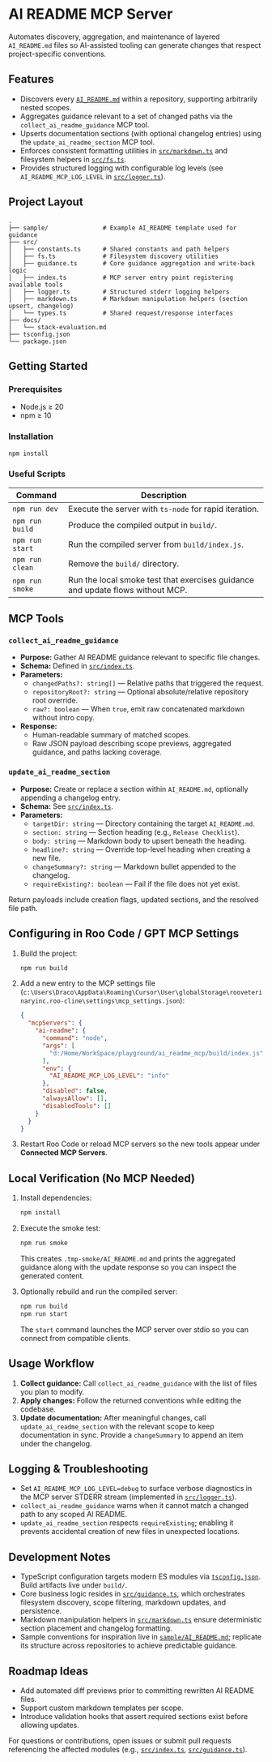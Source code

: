 # AI README MCP Server

Automates discovery, aggregation, and maintenance of layered `AI_README.md` files so AI-assisted tooling can generate changes that respect project-specific conventions.

## Features

- Discovers every [`AI_README.md`](sample/AI_README.md:1) within a repository, supporting arbitrarily nested scopes.
- Aggregates guidance relevant to a set of changed paths via the `collect_ai_readme_guidance` MCP tool.
- Upserts documentation sections (with optional changelog entries) using the `update_ai_readme_section` MCP tool.
- Enforces consistent formatting utilities in [`src/markdown.ts`](src/markdown.ts:1) and filesystem helpers in [`src/fs.ts`](src/fs.ts:1).
- Provides structured logging with configurable log levels (see `AI_README_MCP_LOG_LEVEL` in [`src/logger.ts`](src/logger.ts:1)).

## Project Layout

```
.
├── sample/               # Example AI_README template used for guidance
├── src/
│   ├── constants.ts      # Shared constants and path helpers
│   ├── fs.ts             # Filesystem discovery utilities
│   ├── guidance.ts       # Core guidance aggregation and write-back logic
│   ├── index.ts          # MCP server entry point registering available tools
│   ├── logger.ts         # Structured stderr logging helpers
│   ├── markdown.ts       # Markdown manipulation helpers (section upsert, changelog)
│   └── types.ts          # Shared request/response interfaces
├── docs/
│   └── stack-evaluation.md
├── tsconfig.json
└── package.json
```

## Getting Started

### Prerequisites

- Node.js ≥ 20
- npm ≥ 10

### Installation

```bash
npm install
```

### Useful Scripts

| Command | Description |
| --- | --- |
| `npm run dev` | Execute the server with `ts-node` for rapid iteration. |
| `npm run build` | Produce the compiled output in `build/`. |
| `npm run start` | Run the compiled server from `build/index.js`. |
| `npm run clean` | Remove the `build/` directory. |
| `npm run smoke` | Run the local smoke test that exercises guidance and update flows without MCP. |

## MCP Tools

### `collect_ai_readme_guidance`

- **Purpose:** Gather AI README guidance relevant to specific file changes.
- **Schema:** Defined in [`src/index.ts`](src/index.ts:14).
- **Parameters:**
  - `changedPaths?: string[]` — Relative paths that triggered the request.
  - `repositoryRoot?: string` — Optional absolute/relative repository root override.
  - `raw?: boolean` — When `true`, emit raw concatenated markdown without intro copy.
- **Response:**
  - Human-readable summary of matched scopes.
  - Raw JSON payload describing scope previews, aggregated guidance, and paths lacking coverage.

### `update_ai_readme_section`

- **Purpose:** Create or replace a section within `AI_README.md`, optionally appending a changelog entry.
- **Schema:** See [`src/index.ts`](src/index.ts:77).
- **Parameters:**
  - `targetDir: string` — Directory containing the target `AI_README.md`.
  - `section: string` — Section heading (e.g., `Release Checklist`).
  - `body: string` — Markdown body to upsert beneath the heading.
  - `headline?: string` — Override top-level heading when creating a new file.
  - `changeSummary?: string` — Markdown bullet appended to the changelog.
  - `requireExisting?: boolean` — Fail if the file does not yet exist.

Return payloads include creation flags, updated sections, and the resolved file path.

## Configuring in Roo Code / GPT MCP Settings

1. Build the project:

   ```bash
   npm run build
   ```

2. Add a new entry to the MCP settings file (`c:\Users\Draco\AppData\Roaming\Cursor\User\globalStorage\rooveterinaryinc.roo-cline\settings\mcp_settings.json`):

   ```json
   {
     "mcpServers": {
       "ai-readme": {
         "command": "node",
         "args": [
           "d:/Home/WorkSpace/playground/ai_readme_mcp/build/index.js"
         ],
         "env": {
           "AI_README_MCP_LOG_LEVEL": "info"
         },
         "disabled": false,
         "alwaysAllow": [],
         "disabledTools": []
       }
     }
   }
   ```

3. Restart Roo Code or reload MCP servers so the new tools appear under **Connected MCP Servers**.

## Local Verification (No MCP Needed)

1. Install dependencies:

   ```bash
   npm install
   ```

2. Execute the smoke test:

   ```bash
   npm run smoke
   ```

   This creates `.tmp-smoke/AI_README.md` and prints the aggregated guidance along with the update response so you can inspect the generated content.

3. Optionally rebuild and run the compiled server:

   ```bash
   npm run build
   npm run start
   ```

   The `start` command launches the MCP server over stdio so you can connect from compatible clients.

## Usage Workflow

1. **Collect guidance:** Call `collect_ai_readme_guidance` with the list of files you plan to modify.
2. **Apply changes:** Follow the returned conventions while editing the codebase.
3. **Update documentation:** After meaningful changes, call `update_ai_readme_section` with the relevant scope to keep documentation in sync. Provide a `changeSummary` to append an item under the changelog.

## Logging & Troubleshooting

- Set `AI_README_MCP_LOG_LEVEL=debug` to surface verbose diagnostics in the MCP server STDERR stream (implemented in [`src/logger.ts`](src/logger.ts:5)).
- `collect_ai_readme_guidance` warns when it cannot match a changed path to any scoped AI README.
- `update_ai_readme_section` respects `requireExisting`; enabling it prevents accidental creation of new files in unexpected locations.

## Development Notes

- TypeScript configuration targets modern ES modules via [`tsconfig.json`](tsconfig.json:1). Build artifacts live under `build/`.
- Core business logic resides in [`src/guidance.ts`](src/guidance.ts:1), which orchestrates filesystem discovery, scope filtering, markdown updates, and persistence.
- Markdown manipulation helpers in [`src/markdown.ts`](src/markdown.ts:1) ensure deterministic section placement and changelog formatting.
- Sample conventions for inspiration live in [`sample/AI_README.md`](sample/AI_README.md:1); replicate its structure across repositories to achieve predictable guidance.

## Roadmap Ideas

- Add automated diff previews prior to committing rewritten AI README files.
- Support custom markdown templates per scope.
- Introduce validation hooks that assert required sections exist before allowing updates.

For questions or contributions, open issues or submit pull requests referencing the affected modules (e.g., [`src/index.ts`](src/index.ts:1), [`src/guidance.ts`](src/guidance.ts:1)).
